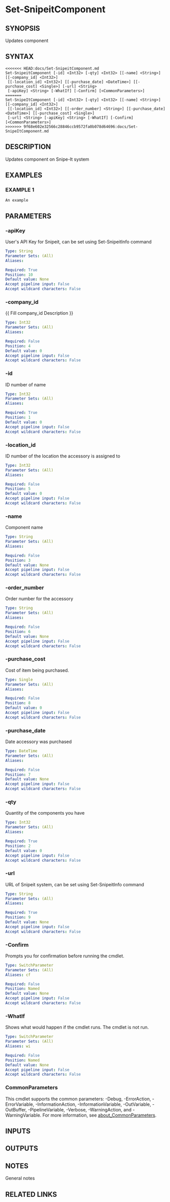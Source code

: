 ﻿---
external help file: SnipeitPS-help.xml
Module Name: SnipeitPS
online version:
schema: 2.0.0
---

# Set-SnipeitComponent

## SYNOPSIS
Updates component

## SYNTAX

```
<<<<<<< HEAD:docs/Set-SnipeitComponent.md
Set-SnipeitComponent [-id] <Int32> [-qty] <Int32> [[-name] <String>] [[-company_id] <Int32>]
 [[-location_id] <Int32>] [[-purchase_date] <DateTime>] [[-purchase_cost] <Single>] [-url] <String>
 [-apiKey] <String> [-WhatIf] [-Confirm] [<CommonParameters>]
=======
Set-SnipeItComponent [-id] <Int32> [-qty] <Int32> [[-name] <String>] [[-company_id] <Int32>]
 [[-location_id] <Int32>] [[-order_number] <String>] [[-purchase_date] <DateTime>] [[-purchase_cost] <Single>]
 [-url] <String> [-apiKey] <String> [-WhatIf] [-Confirm] [<CommonParameters>]
>>>>>>> 9f68e602e32566c28846ccb9572fa0b078d64696:docs/Set-SnipeItComponent.md
```

## DESCRIPTION
Updates component on Snipe-It system

## EXAMPLES

### EXAMPLE 1
```
An example
```

## PARAMETERS

### -apiKey
User's API Key for Snipeit, can be set using Set-SnipeitInfo command

```yaml
Type: String
Parameter Sets: (All)
Aliases:

Required: True
Position: 10
Default value: None
Accept pipeline input: False
Accept wildcard characters: False
```

### -company_id
{{ Fill company_id Description }}

```yaml
Type: Int32
Parameter Sets: (All)
Aliases:

Required: False
Position: 4
Default value: 0
Accept pipeline input: False
Accept wildcard characters: False
```

### -id
ID number of  name

```yaml
Type: Int32
Parameter Sets: (All)
Aliases:

Required: True
Position: 1
Default value: 0
Accept pipeline input: False
Accept wildcard characters: False
```

### -location_id
ID number of the location the accessory is assigned to

```yaml
Type: Int32
Parameter Sets: (All)
Aliases:

Required: False
Position: 5
Default value: 0
Accept pipeline input: False
Accept wildcard characters: False
```

### -name
Component name

```yaml
Type: String
Parameter Sets: (All)
Aliases:

Required: False
Position: 3
Default value: None
Accept pipeline input: False
Accept wildcard characters: False
```

### -order_number
Order number for the accessory

```yaml
Type: String
Parameter Sets: (All)
Aliases:

Required: False
Position: 6
Default value: None
Accept pipeline input: False
Accept wildcard characters: False
```

### -purchase_cost
Cost of item being purchased.

```yaml
Type: Single
Parameter Sets: (All)
Aliases:

Required: False
Position: 8
Default value: 0
Accept pipeline input: False
Accept wildcard characters: False
```

### -purchase_date
Date accessory was purchased

```yaml
Type: DateTime
Parameter Sets: (All)
Aliases:

Required: False
Position: 7
Default value: None
Accept pipeline input: False
Accept wildcard characters: False
```

### -qty
Quantity of the components you have

```yaml
Type: Int32
Parameter Sets: (All)
Aliases:

Required: True
Position: 2
Default value: 0
Accept pipeline input: False
Accept wildcard characters: False
```

### -url
URL of Snipeit system, can be set using Set-SnipeitInfo command

```yaml
Type: String
Parameter Sets: (All)
Aliases:

Required: True
Position: 9
Default value: None
Accept pipeline input: False
Accept wildcard characters: False
```

### -Confirm
Prompts you for confirmation before running the cmdlet.

```yaml
Type: SwitchParameter
Parameter Sets: (All)
Aliases: cf

Required: False
Position: Named
Default value: None
Accept pipeline input: False
Accept wildcard characters: False
```

### -WhatIf
Shows what would happen if the cmdlet runs.
The cmdlet is not run.

```yaml
Type: SwitchParameter
Parameter Sets: (All)
Aliases: wi

Required: False
Position: Named
Default value: None
Accept pipeline input: False
Accept wildcard characters: False
```

### CommonParameters
This cmdlet supports the common parameters: -Debug, -ErrorAction, -ErrorVariable, -InformationAction, -InformationVariable, -OutVariable, -OutBuffer, -PipelineVariable, -Verbose, -WarningAction, and -WarningVariable. For more information, see [about_CommonParameters](http://go.microsoft.com/fwlink/?LinkID=113216).

## INPUTS

## OUTPUTS

## NOTES
General notes

## RELATED LINKS

